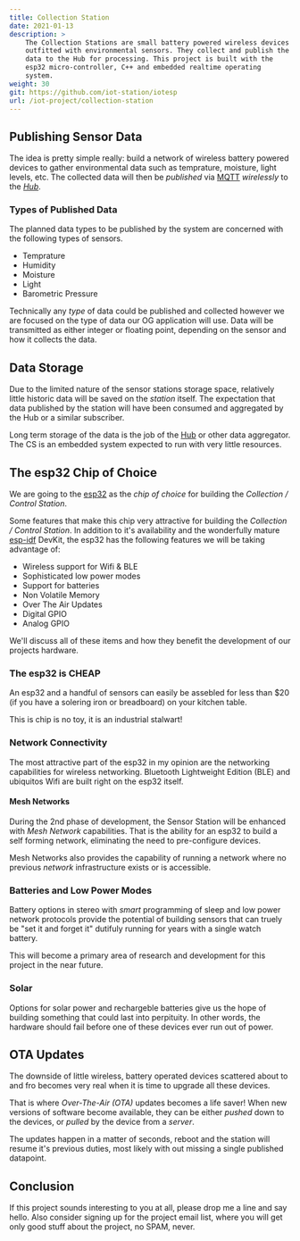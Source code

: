 ```yaml
---
title: Collection Station
date: 2021-01-13
description: >
    The Collection Stations are small battery powered wireless devices
    outfitted with environmental sensors. They collect and publish the
    data to the Hub for processing. This project is built with the
    esp32 micro-controller, C++ and embedded realtime operating
    system. 
weight: 30
git: https://github.com/iot-station/iotesp
url: /iot-project/collection-station
---
```


## Publishing Sensor Data

The idea is pretty simple really: build a network of wireless battery
powered devices to gather environmental data such as temprature,
moisture, light levels, etc. The collected data will then be
_published_ via [MQTT](https://mqtt.org) _wirelessly_ to the 
[_Hub_](/sensors/hub).

### Types of Published Data

The planned data types to be published by the system are concerned
with the following types of sensors.

- Temprature
- Humidity 
- Moisture
- Light
- Barometric Pressure 

Technically any _type_ of data could be published and collected
however we are focused on the type of data our OG application will
use. Data will be transmitted as either integer or floating point,
depending on the sensor and how it collects the data.

## Data Storage

Due to the limited nature of the sensor stations storage space,
relatively little historic data will be saved on the _station_ itself.
The expectation that data published by the station will have been
consumed and aggregated by the Hub or a similar subscriber.

Long term storage of the data is the job of the
[Hub](/iot-project/hub) or other data aggregator. The CS is an
embedded system expected to run with very little resources.

## The esp32 Chip of Choice

We are going to the
[esp32](https://www.espressif.com/en/products/socs/esp32) as the _chip
of choice_ for building the _Collection / Control Station_.

Some features that make this chip very attractive for building the
_Collection / Control Station_. In addition to it's availability and
the wonderfully mature [esp-idf](https://github.com/espressif/esp-idf)
DevKit, the esp32 has the following features we will be taking
advantage of: 

- Wireless support for Wifi & BLE
- Sophisticated low power modes
- Support for batteries
- Non Volatile Memory
- Over The Air Updates
- Digital GPIO
- Analog GPIO

We'll discuss all of these items and how they benefit the development
of our projects hardware.

### The esp32 is CHEAP

An esp32 and a handful of sensors can easily be assebled for less than
$20 (if you have a solering iron or breadboard) on your kitchen
table. 

This is chip is no toy, it is an industrial stalwart!

### Network Connectivity

The most attractive part of the esp32 in my opinion are the networking
capabilities for wireless networking. Bluetooth Lightweight Edition
(BLE) and ubiquitos Wifi are built right on the esp32 itself.

#### Mesh Networks

During the 2nd phase of development, the Sensor Station will be
enhanced with _Mesh Network_ capabilities. That is the ability for an
esp32 to build a self forming network, eliminating the need to
pre-configure devices.

Mesh Networks also provides the capability of running a network where
no previous _network_ infrastructure exists or is accessible.

### Batteries and Low Power Modes

Battery options in stereo with _smart_ programming of sleep and
low power network protocols provide the potential of building sensors
that can truely be "set it and forget it" dutifuly running for years
with a single watch battery.

This will become a primary area of research and development for this
project in the near future.

### Solar

Options for solar power and rechargeble batteries give us the hope of
building something that could last into perpituity.  In other words,
the hardware should fail before one of these devices ever run out of
power. 

## OTA Updates

The downside of little wireless, battery operated devices scattered
about to and fro becomes very real when it is time to upgrade all
these devices.

That is where _Over-The-Air (OTA)_ updates becomes a life saver! When
new versions of software become available, they can be either _pushed_
down to the devices, or _pulled_ by the device from a _server_.

The updates happen in a matter of seconds, reboot and the station will
resume it's previous duties, most likely with out missing a single
published datapoint.

## Conclusion

If this project sounds interesting to you at all, please drop me a
line and say hello. Also consider signing up for the project email
list, where you will get only good stuff about the project, no SPAM,
never.

